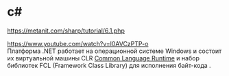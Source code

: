 # c#
https://metanit.com/sharp/tutorial/6.1.php  

https://www.youtube.com/watch?v=l0AVCzPTP-o  
Платформа .NET работает на операционной системе Windows и состоит их виртуальной машины CLR [Common Language Runtime](https://en.wikipedia.org/wiki/Common_Language_Runtime) и набор библиотек FCL (Framework Class Library) для исполнения байт-кода .
